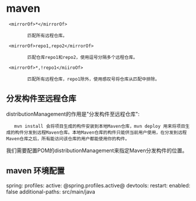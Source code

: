 # maven



     <mirrorOf>*</mirrorOf> 
    
            匹配所有远程仓库。 
    
     <mirrorOf>repo1,repo2</mirrorOf> 
    
            匹配仓库repo1和repo2，使用逗号分隔多个远程仓库。 
    
     <mirrorOf>*,!repo1</miiroOf> 
    
            匹配所有远程仓库，repo1除外，使用感叹号将仓库从匹配中排除。
## 分发构件至远程仓库

distributionManagement的作用是"分发构件至远程仓库":

       mvn install 会将项目生成的构件安装到本地Maven仓库，mvn deploy 用来将项目生成的构件分发到远程Maven仓库。本地Maven仓库的构件只能供当前用户使用，在分发到远程Maven仓库之后，所有能访问该仓库的用户都能使用你的构件。

我们需要配置POM的distributionManagement来指定Maven分发构件的位置。



## maven 环境配置

spring:
  profiles:
    active: @spring.profiles.active@
  devtools:
    restart:
      enabled: false
      additional-paths: src/main/java

